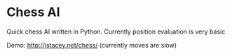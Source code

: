 Chess AI
=====

Quick chess AI written in Python. Currently position evaluation is very basic


Demo: http://jstacey.net/chess/
(currently moves are slow)
